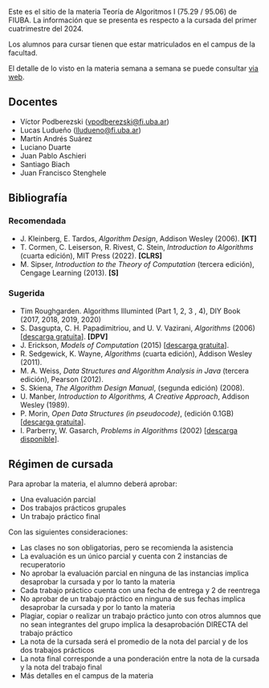 Este es el sitio de la materia Teoría de Algoritmos I (75.29 / 95.06) de FIUBA. 
La información que se presenta es respecto a la cursada del primer cuatrimestre del 2024.

Los alumnos para cursar tienen que estar matriculados en el campus de la facultad.

El detalle de lo visto en la materia semana a semana se puede consultar [via web](https://docs.google.com/spreadsheets/d/e/2PACX-1vSi5223gloC1Omkh0xqBZWGfFVeUwC31dY6cSkLVJXXDxyFbtvHhzvo8X6bkqX76eJaTd_hJmpdt-t1/pubhtml?gid=381044700&single=true).

## Docentes

  - Víctor Podberezski (vpodberezski@fi.uba.ar)
  - Lucas Ludueño (lludueno@fi.uba.ar)
  - Martín Andrés Suárez
  - Luciano Duarte
  - Juan Pablo Aschieri
  - Santiago Biach
  - Juan Francisco Stenghele

## Bibliografía

### Recomendada
  - J. Kleinberg, E. Tardos, _Algorithm Design_, Addison Wesley (2006). **[KT]**
  - T. Cormen, C. Leiserson, R. Rivest, C. Stein, _Introduction to Algorithms_ (cuarta edición), MIT Press (2022). **[CLRS]**
  - M. Sipser, _Introduction to the Theory of Computation_ (tercera edición), Cengage Learning (2013). **[S]**

### Sugerida
  - Tim Roughgarden. Algorithms Illuminted (Part 1, 2, 3 , 4), DIY Book (2017, 2018, 2019, 2020) 
  - S. Dasgupta, C. H. Papadimitriou, and U. V. Vazirani, _Algorithms_ (2006) [[descarga gratuita](http://cseweb.ucsd.edu/~dasgupta/book/)]. **[DPV]**
  - J. Erickson, _Models of Computation_ (2015) [[descarga gratuita](http://jeffe.cs.illinois.edu/teaching/algorithms/)].
  - R. Sedgewick, K. Wayne, _Algorithms_ (cuarta edición), Addison Wesley (2011).
  - M. A. Weiss, _Data Structures and Algorithm Analysis in Java_  (tercera edición), Pearson (2012).
  - S. Skiena, _The Algorithm Design Manual_, (segunda edición) (2008).
  - U. Manber, _Introduction to Algorithms, A Creative Approach_, Addison Wesley (1989).
  - P. Morin, _Open Data Structures (in pseudocode)_, (edición 0.1GB) [[descarga gratuita](http://opendatastructures.org/)].
  - I. Parberry, W. Gasarch, _Problems in Algorithms_ (2002) [[descarga disponible](http://larc.unt.edu/ian/books/free/)].


## Régimen de cursada

Para aprobar la materia, el alumno deberá aprobar:

  - Una evaluación parcial
  - Dos trabajos prácticos grupales
  - Un trabajo práctico final

Con las siguientes consideraciones:

  - Las clases no son obligatorias, pero se recomienda la asistencia
  - La evaluación es un único parcial y cuenta con 2 instancias de recuperatorio
  - No aprobar la evaluación parcial en ninguna de las instancias implica desaprobar la cursada y por lo tanto la materia
  - Cada trabajo práctico cuenta con una fecha de entrega y 2 de reentrega
  - No aprobar de un trabajo práctico en ninguna de sus fechas implica desaprobar la cursada y por lo tanto la materia
  - Plagiar, copiar o realizar un trabajo práctico junto con otros alumnos que no sean integrantes del grupo implica la desaprobación DIRECTA del trabajo práctico
  - La nota de la cursada será el promedio de la nota del parcial y de los dos trabajos prácticos
  - La nota final corresponde a una ponderación entre la nota de la cursada y la nota del trabajo final
  - Más detalles en el campus de la materia
